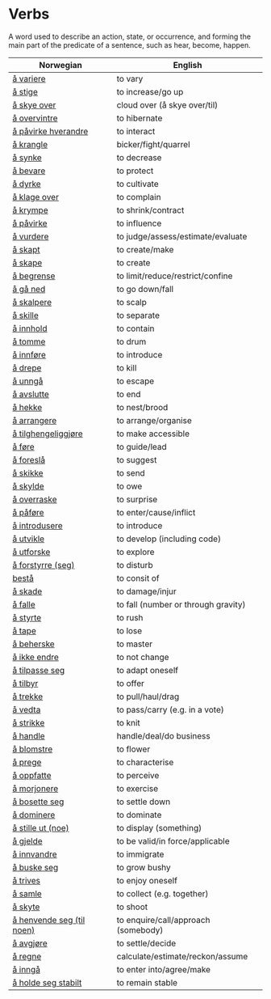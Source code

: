 # Verbs

A word used to describe an action, state, or occurrence, and forming the main part of the predicate of a sentence, such as hear, become, happen.

| Norwegian | English |
| --- | --- |
| [å variere](https://www.ordnett.no/search?language=no&phrase=å%20variere) | to vary |
| [å stige](https://www.ordnett.no/search?language=no&phrase=å%20stige) | to increase/go up |
| [å skye over](https://www.ordnett.no/search?language=no&phrase=å%20skye%20over) | cloud over (å skye over/til) |
| [å overvintre](https://www.ordnett.no/search?language=no&phrase=å%20overvintre) | to hibernate |
| [å påvirke hverandre](https://www.ordnett.no/search?language=no&phrase=å%20påvirke%20hverandre) | to interact |
| [å krangle](https://www.ordnett.no/search?language=no&phrase=å%20krangle) | bicker/fight/quarrel |
| [å synke](https://www.ordnett.no/search?language=no&phrase=å%20synke) | to decrease |
| [å bevare](https://www.ordnett.no/search?language=no&phrase=å%20bevare) | to protect |
| [å dyrke](https://www.ordnett.no/search?language=no&phrase=å%20dyrke) | to cultivate |
| [å klage over](https://www.ordnett.no/search?language=no&phrase=å%20klage%20over) | to complain |
| [å krympe](https://www.ordnett.no/search?language=no&phrase=å%20krympe) | to shrink/contract |
| [å påvirke](https://www.ordnett.no/search?language=no&phrase=å%20påvirke) | to influence |
| [å vurdere](https://www.ordnett.no/search?language=no&phrase=å%20vurdere) | to judge/assess/estimate/evaluate |
| [å skapt](https://www.ordnett.no/search?language=no&phrase=å%20skapt) | to create/make |
| [å skape](https://www.ordnett.no/search?language=no&phrase=å%20skape) | to create |
| [å begrense](https://www.ordnett.no/search?language=no&phrase=å%20begrense) | to limit/reduce/restrict/confine |
| [å gå ned](https://www.ordnett.no/search?language=no&phrase=å%20gå%20ned) | to go down/fall |
| [å skalpere](https://www.ordnett.no/search?language=no&phrase=å%20skalpere) | to scalp |
| [å skille](https://www.ordnett.no/search?language=no&phrase=å%20skille) | to separate |
| [å innhold](https://www.ordnett.no/search?language=no&phrase=å%20innhold) | to contain |
| [å tomme](https://www.ordnett.no/search?language=no&phrase=å%20tomme) | to drum |
| [å innføre](https://www.ordnett.no/search?language=no&phrase=å%20innføre) | to introduce |
| [å drepe](https://www.ordnett.no/search?language=no&phrase=å%20drepe) | to kill |
| [å unngå](https://www.ordnett.no/search?language=no&phrase=å%20unngå) | to escape |
| [å avslutte](https://www.ordnett.no/search?language=no&phrase=å%20avslutte) | to end |
| [å hekke](https://www.ordnett.no/search?language=no&phrase=å%20hekke) | to nest/brood |
| [å arrangere](https://www.ordnett.no/search?language=no&phrase=å%20arrangere) | to arrange/organise |
| [å tilghengeliggjøre](https://www.ordnett.no/search?language=no&phrase=å%20tilghengeliggjøre) | to make accessible |
| [å føre](https://www.ordnett.no/search?language=no&phrase=å%20føre) | to guide/lead |
| [å foreslå](https://www.ordnett.no/search?language=no&phrase=å%20foreslå) | to suggest |
| [å skikke](https://www.ordnett.no/search?language=no&phrase=å%20skikke) | to send |
| [å skylde](https://www.ordnett.no/search?language=no&phrase=å%20skylde) | to owe |
| [å overraske](https://www.ordnett.no/search?language=no&phrase=å%20overraske) | to surprise |
| [å påføre](https://www.ordnett.no/search?language=no&phrase=å%20påføre) | to enter/cause/inflict |
| [å introdusere](https://www.ordnett.no/search?language=no&phrase=å%20introdusere) | to introduce |
| [å utvikle](https://www.ordnett.no/search?language=no&phrase=å%20utvikle) | to develop (including code) |
| [å utforske](https://www.ordnett.no/search?language=no&phrase=å%20utforske) | to explore |
| [å forstyrre (seg)](https://www.ordnett.no/search?language=no&phrase=å%20forstyrre%20(seg)) | to disturb |
| [bestå](https://www.ordnett.no/search?language=no&phrase=bestå) | to consit of |
| [å skade](https://www.ordnett.no/search?language=no&phrase=å%20skade) | to damage/injur |
| [å falle](https://www.ordnett.no/search?language=no&phrase=å%20falle) | to fall (number or through gravity) |
| [å styrte](https://www.ordnett.no/search?language=no&phrase=å%20styrte) | to rush |
| [å tape](https://www.ordnett.no/search?language=no&phrase=å%20tape) | to lose |
| [å beherske](https://www.ordnett.no/search?language=no&phrase=å%20beherske) | to master |
| [å ikke endre](https://www.ordnett.no/search?language=no&phrase=å%20ikke%20endre) | to not change |
| [å tilpasse seg](https://www.ordnett.no/search?language=no&phrase=å%20tilpasse%20seg) | to adapt oneself |
| [å tilbyr](https://www.ordnett.no/search?language=no&phrase=å%20tilbyr) | to offer |
| [å trekke](https://www.ordnett.no/search?language=no&phrase=å%20trekke) | to pull/haul/drag |
| [å vedta](https://www.ordnett.no/search?language=no&phrase=å%20vedta) | to pass/carry (e.g. in a vote) |
| [å strikke](https://www.ordnett.no/search?language=no&phrase=å%20strikke) | to knit |
| [å handle](https://www.ordnett.no/search?language=no&phrase=å%20handle) | handle/deal/do business |
| [å blomstre](https://www.ordnett.no/search?language=no&phrase=å%20blomstre) | to flower |
| [å prege](https://www.ordnett.no/search?language=no&phrase=å%20prege) | to characterise |
| [å oppfatte](https://www.ordnett.no/search?language=no&phrase=å%20oppfatte) | to perceive |
| [å morjonere](https://www.ordnett.no/search?language=no&phrase=å%20morjonere) | to exercise |
| [å bosette seg](https://www.ordnett.no/search?language=no&phrase=å%20bosette%20seg) | to settle down |
| [å dominere](https://www.ordnett.no/search?language=no&phrase=å%20dominere) | to dominate |
| [å stille ut (noe)](https://www.ordnett.no/search?language=no&phrase=å%20stille%20ut%20(noe)) | to display (something) |
| [å gjelde](https://www.ordnett.no/search?language=no&phrase=å%20gjelde) | to be valid/in force/applicable |
| [å innvandre](https://www.ordnett.no/search?language=no&phrase=å%20innvandre) | to immigrate |
| [å buske seg](https://www.ordnett.no/search?language=no&phrase=å%20buske%20seg) | to grow bushy |
| [å trives](https://www.ordnett.no/search?language=no&phrase=å%20trives) | to enjoy oneself |
| [å samle](https://www.ordnett.no/search?language=no&phrase=å%20samle) | to collect (e.g. together) |
| [å skyte](https://www.ordnett.no/search?language=no&phrase=å%20skyte) | to shoot |
| [å henvende seg (til noen)](https://www.ordnett.no/search?language=no&phrase=å%20henvende%20seg%20(til%20noen)) | to enquire/call/approach (somebody) |
| [å avgjøre](https://www.ordnett.no/search?language=no&phrase=å%20avgjøre) | to settle/decide |
| [å regne](https://www.ordnett.no/search?language=no&phrase=å%20regne) | calculate/estimate/reckon/assume |
| [å inngå](https://www.ordnett.no/search?language=no&phrase=å%20inngå) | to enter into/agree/make |
| [å holde seg stabilt](https://www.ordnett.no/search?language=no&phrase=å%20holde%20seg%20stabilt) | to remain stable |

